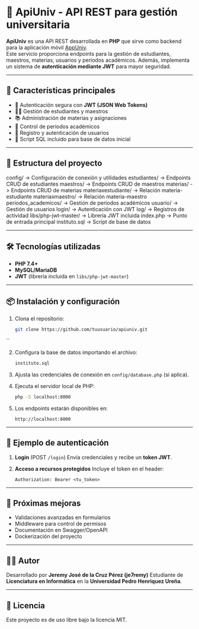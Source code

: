 # 🏫 ApiUniv - API REST para gestión universitaria

**ApiUniv** es una API REST desarrollada en **PHP** que sirve como backend para la aplicación móvil [AppUniv](https://github.com/tuusuario/appuniv).  
Este servicio proporciona endpoints para la gestión de estudiantes, maestros, materias, usuarios y periodos académicos. Además, implementa un sistema de **autenticación mediante JWT** para mayor seguridad.

---

## 🚀 Características principales
- 🔑 Autenticación segura con **JWT (JSON Web Tokens)**
- 👨‍🎓 Gestión de estudiantes y maestros
- 📚 Administración de materias y asignaciones
- 📅 Control de periodos académicos
- 📝 Registro y autenticación de usuarios
- 💾 Script SQL incluido para base de datos inicial

---

## 📁 Estructura del proyecto

config/ -> Configuración de conexión y utilidades
estudiantes/ -> Endpoints CRUD de estudiantes
maestros/ -> Endpoints CRUD de maestros
materias/ -> Endpoints CRUD de materias
materiaxestudiante/ -> Relación materia-estudiante
materiaxmaestro/ -> Relación materia-maestro
periodos_academicos/ -> Gestión de periodos académicos
usuario/ -> Gestión de usuarios
login/ -> Autenticación con JWT
log/ -> Registros de actividad
libs/php-jwt-master/ -> Librería JWT incluida
index.php -> Punto de entrada principal
instituto.sql -> Script de base de datos



---

## 🛠️ Tecnologías utilizadas
- **PHP 7.4+**
- **MySQL/MariaDB**
- **JWT** (librería incluida en `libs/php-jwt-master`)

---

## 📦 Instalación y configuración

1. Clona el repositorio:
   ```bash
   git clone https://github.com/tuusuario/apiuniv.git
``

2. Configura la base de datos importando el archivo:

   ```sql
   instituto.sql
   ```
3. Ajusta las credenciales de conexión en `config/database.php` (si aplica).
4. Ejecuta el servidor local de PHP:

   ```bash
   php -S localhost:8000
   ```
5. Los endpoints estarán disponibles en:

   ```
   http://localhost:8000
   ```

---

## 🔑 Ejemplo de autenticación

1. **Login** (POST `/login`)
   Envía credenciales y recibe un **token JWT**.
2. **Acceso a recursos protegidos**
   Incluye el token en el header:

   ```
   Authorization: Bearer <tu_token>
   ```

---

## 📌 Próximas mejoras

* Validaciones avanzadas en formularios
* Middleware para control de permisos
* Documentación en Swagger/OpenAPI
* Dockerización del proyecto

---

## 👨‍💻 Autor

Desarrollado por **Jeremy José de la Cruz Pérez (je7remy)**
Estudiante de **Licenciatura en Informática** en la **Universidad Pedro Henríquez Ureña**.

---

## 📜 Licencia

Este proyecto es de uso libre bajo la licencia MIT.


